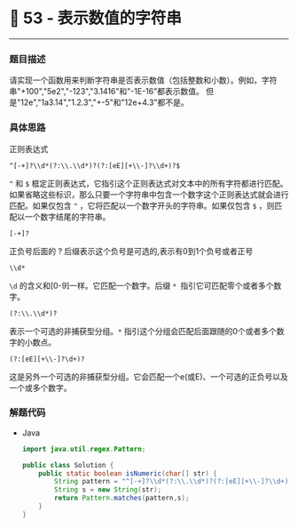 # 👒 53 - 表示数值的字符串

---

### 题目描述

请实现一个函数用来判断字符串是否表示数值（包括整数和小数）。例如，字符串"+100","5e2","-123","3.1416"和"-1E-16"都表示数值。 但是"12e","1a3.14","1.2.3","+-5"和"12e+4.3"都不是。

### 具体思路

正则表达式

`^[-+]?\\d*(?:\\.\\d*)?(?:[eE][+\\-]?\\d+)?$`

`^` 和 `$` 框定正则表达式，它指引这个正则表达式对文本中的所有字符都进行匹配。如果省略这些标识，那么只要一个字符串中包含一个数字这个正则表达式就会进行匹配。如果仅包含 `^` ，它将匹配以一个数字开头的字符串。如果仅包含 `$` ，则匹配以一个数字结尾的字符串。

```
[-+]?
```

正负号后面的 ? 后缀表示这个负号是可选的,表示有0到1个负号或者正号

```
\\d*
```

`\d` 的含义和[0-9]一样。它匹配一个数字。后缀 `* `指引它可匹配零个或者多个数字。

```
(?:\\.\\d*)?
```

表示一个可选的非捕获型分组。`*` 指引这个分组会匹配后面跟随的0个或者多个数字的小数点。

```
(?:[eE][+\\-]?\d+)?
```

这是另外一个可选的非捕获型分组。它会匹配一个e(或E)、一个可选的正负号以及一个或多个数字。

### 解题代码

- Java

  ```java
  import java.util.regex.Pattern;
  
  public class Solution {
      public static boolean isNumeric(char[] str) {
          String pattern = "^[-+]?\\d*(?:\\.\\d*)?(?:[eE][+\\-]?\\d+)?$";
          String s = new String(str);
          return Pattern.matches(pattern,s);
      }
  }
  ```

  

